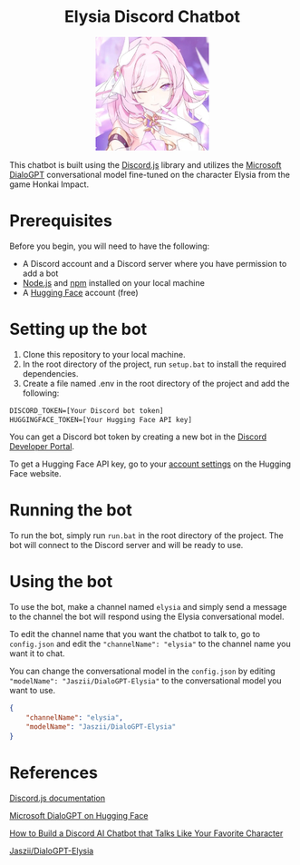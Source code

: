 <h1 align="center"> Elysia Discord Chatbot </h1>
<p align="center">
<img src="Elysia.jpg" alt="Elysia"width="200" height="200">
</p>

This chatbot is built using the [Discord.js](https://discord.js.org/) library and utilizes the [Microsoft DialoGPT](https://huggingface.co/microsoft/DialoGPT-medium) conversational model fine-tuned on the character Elysia from the game Honkai Impact.

# Prerequisites

Before you begin, you will need to have the following:

- A Discord account and a Discord server where you have permission to add a bot
- [Node.js](https://nodejs.org/en/) and [npm](https://www.npmjs.com/) installed on your local machine
- A [Hugging Face](https://huggingface.co/) account (free)

# Setting up the bot

1. Clone this repository to your local machine.
2. In the root directory of the project, run `setup.bat` to install the required dependencies.
3. Create a file named .env in the root directory of the project and add the following:
```
DISCORD_TOKEN=[Your Discord bot token]
HUGGINGFACE_TOKEN=[Your Hugging Face API key]
```
You can get a Discord bot token by creating a new bot in the [Discord Developer Portal](https://discord.com/developers/applications).

To get a Hugging Face API key, go to your [account settings](https://huggingface.co/settings/tokens) on the Hugging Face website.

# Running the bot

To run the bot, simply run `run.bat` in the root directory of the project. The bot will connect to the Discord server and will be ready to use.

# Using the bot

To use the bot, make a channel named `elysia` and simply send a message to the channel the bot will respond using the Elysia conversational model.

To edit the channel name that you want the chatbot to talk to, go to `config.json` and edit the `"channelName": "elysia"` to the channel name you want it to chat.

You can change the conversational model in the `config.json` by editing `"modelName": "Jaszii/DialoGPT-Elysia"` to the conversational model you want to use.
```json
{
    "channelName": "elysia",
    "modelName": "Jaszii/DialoGPT-Elysia"
}
```

# References

[Discord.js documentation](https://discord.js.org/)

[Microsoft DialoGPT on Hugging Face](https://huggingface.co/microsoft/DialoGPT-medium)

[How to Build a Discord AI Chatbot that Talks Like Your Favorite Character](https://www.freecodecamp.org/news/discord-ai-chatbot/)

[Jaszii/DialoGPT-Elysia](https://huggingface.co/Jaszii/DialoGPT-Elysia)
